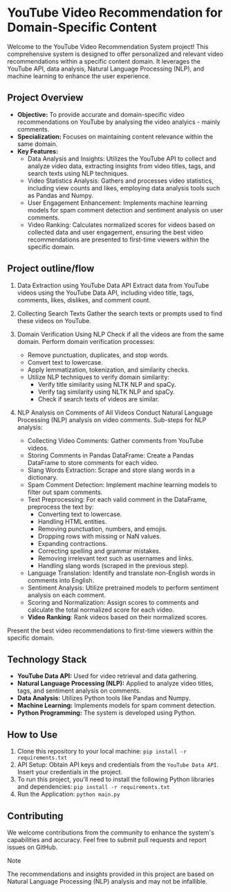 # YouTube Video Recommendation for Domain-Specific Content

Welcome to the YouTube Video Recommendation System project! This comprehensive system is designed to offer personalized and relevant video recommendations within a specific content domain. It leverages the YouTube API, data analysis, Natural Language Processing (NLP), and machine learning to enhance the user experience.

## Project Overview

- **Objective:** To provide accurate and domain-specific video recommendations on YouTube by analysing the video analyics - mainly comments.
- **Specialization:** Focuses on maintaining content relevance within the same domain.
- **Key Features:**
  - Data Analysis and Insights: Utilizes the YouTube API to collect and analyze video data, extracting insights from video titles, tags, and search texts using NLP techniques.
  - Video Statistics Analysis: Gathers and processes video statistics, including view counts and likes, employing data analysis tools such as Pandas and Numpy.
  - User Engagement Enhancement: Implements machine learning models for spam comment detection and sentiment analysis on user comments.
  - Video Ranking: Calculates normalized scores for videos based on collected data and user engagement, ensuring the best video recommendations are presented to first-time viewers within the specific domain.
 
## Project outline/flow

1. Data Extraction using YouTube Data API
   Extract data from YouTube videos using the YouTube Data API, including video title, tags, comments, likes, dislikes, and comment count.

2. Collecting Search Texts
   Gather the search texts or prompts used to find these videos on YouTube.

3. Domain Verification Using NLP
   Check if all the videos are from the same domain.
   Perform domain verification processes:
    - Remove punctuation, duplicates, and stop words.
    - Convert text to lowercase.
    - Apply lemmatization, tokenization, and similarity checks.
    - Utilize NLP techniques to verify domain similarity:
      - Verify title similarity using NLTK NLP and spaCy.
      - Verify tag similarity using NLTK NLP and spaCy.
      - Check if search texts of videos are similar.

4. NLP Analysis on Comments of All Videos
   Conduct Natural Language Processing (NLP) analysis on video comments.
   Sub-steps for NLP analysis:
    - Collecting Video Comments:
      Gather comments from YouTube videos.
    - Storing Comments in Pandas DataFrame:
      Create a Pandas DataFrame to store comments for each video.
    - Slang Words Extraction:
      Scrape and store slang words in a dictionary.
    - Spam Comment Detection:
      Implement machine learning models to filter out spam comments.
    - Text Preprocessing:
      For each valid comment in the DataFrame, preprocess the text by:
      - Converting text to lowercase.
      - Handling HTML entities.
      - Removing punctuation, numbers, and emojis.
      - Dropping rows with missing or NaN values.
      - Expanding contractions.
      - Correcting spelling and grammar mistakes.
      - Removing irrelevant text such as usernames and links.
      - Handling slang words (scraped in the previous step).
    - Language Translation:
      Identify and translate non-English words in comments into English.
    - Sentiment Analysis:
      Utilize pretrained models to perform sentiment analysis on each comment.
    - Scoring and Normalization:
      Assign scores to comments and calculate the total normalized score for each video.
    - **Video Ranking**:
      Rank videos based on their normalized scores.

Present the best video recommendations to first-time viewers within the specific domain.

## Technology Stack

- **YouTube Data API:** Used for video retrieval and data gathering.
- **Natural Language Processing (NLP):** Applied to analyze video titles, tags, and sentiment analysis on comments.
- **Data Analysis:** Utilizes Python tools like Pandas and Numpy.
- **Machine Learning:** Implements models for spam comment detection.
- **Python Programming:** The system is developed using Python.

## How to Use

1. Clone this repository to your local machine:
   `pip install -r requirements.txt`
2. API Setup:
   Obtain API keys and credentials from the `YouTube Data API`. Insert your credentials in the project.
3. To run this project, you'll need to install the following Python libraries and dependencies:
   `pip install -r requirements.txt`
4. Run the Application:
   `python main.py`

## Contributing
We welcome contributions from the community to enhance the system's capabilities and accuracy. Feel free to submit pull requests and report issues on GitHub.

> [!NOTE]
> The recommendations and insights provided in this project are based on Natural Language Processing (NLP) analysis and may not be infallible.



   

